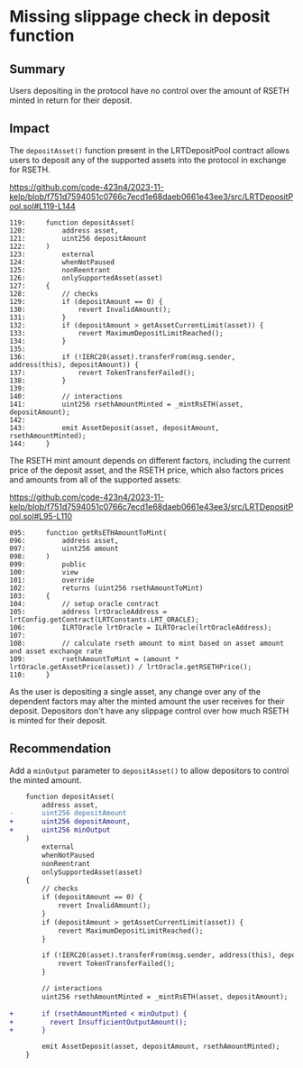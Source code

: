 # Missing slippage check in deposit function

## Summary

Users depositing in the protocol have no control over the amount of RSETH minted in return for their deposit.

## Impact

The `depositAsset()` function present in the LRTDepositPool contract allows users to deposit any of the supported assets into the protocol in exchange for RSETH.

https://github.com/code-423n4/2023-11-kelp/blob/f751d7594051c0766c7ecd1e68daeb0661e43ee3/src/LRTDepositPool.sol#L119-L144

```solidity
119:     function depositAsset(
120:         address asset,
121:         uint256 depositAmount
122:     )
123:         external
124:         whenNotPaused
125:         nonReentrant
126:         onlySupportedAsset(asset)
127:     {
128:         // checks
129:         if (depositAmount == 0) {
130:             revert InvalidAmount();
131:         }
132:         if (depositAmount > getAssetCurrentLimit(asset)) {
133:             revert MaximumDepositLimitReached();
134:         }
135: 
136:         if (!IERC20(asset).transferFrom(msg.sender, address(this), depositAmount)) {
137:             revert TokenTransferFailed();
138:         }
139: 
140:         // interactions
141:         uint256 rsethAmountMinted = _mintRsETH(asset, depositAmount);
142: 
143:         emit AssetDeposit(asset, depositAmount, rsethAmountMinted);
144:     }
```

The RSETH mint amount depends on different factors, including the current price of the deposit asset, and the RSETH price, which also factors prices and amounts from all of the supported assets:

https://github.com/code-423n4/2023-11-kelp/blob/f751d7594051c0766c7ecd1e68daeb0661e43ee3/src/LRTDepositPool.sol#L95-L110

```solidity
095:     function getRsETHAmountToMint(
096:         address asset,
097:         uint256 amount
098:     )
099:         public
100:         view
101:         override
102:         returns (uint256 rsethAmountToMint)
103:     {
104:         // setup oracle contract
105:         address lrtOracleAddress = lrtConfig.getContract(LRTConstants.LRT_ORACLE);
106:         ILRTOracle lrtOracle = ILRTOracle(lrtOracleAddress);
107: 
108:         // calculate rseth amount to mint based on asset amount and asset exchange rate
109:         rsethAmountToMint = (amount * lrtOracle.getAssetPrice(asset)) / lrtOracle.getRSETHPrice();
110:     }
```

As the user is depositing a single asset, any change over any of the dependent factors may alter the minted amount the user receives for their deposit. Depositors don't have any slippage control over how much RSETH is minted for their deposit.

## Recommendation

Add a `minOutput` parameter to `depositAsset()` to allow depositors to control the minted amount.

```diff
    function depositAsset(
        address asset,
-       uint256 depositAmount
+       uint256 depositAmount,
+       uint256 minOutput
    )
        external
        whenNotPaused
        nonReentrant
        onlySupportedAsset(asset)
    {
        // checks
        if (depositAmount == 0) {
            revert InvalidAmount();
        }
        if (depositAmount > getAssetCurrentLimit(asset)) {
            revert MaximumDepositLimitReached();
        }

        if (!IERC20(asset).transferFrom(msg.sender, address(this), depositAmount)) {
            revert TokenTransferFailed();
        }

        // interactions
        uint256 rsethAmountMinted = _mintRsETH(asset, depositAmount);
        
+       if (rsethAmountMinted < minOutput) {
+         revert InsufficientOutputAmount();
+       }

        emit AssetDeposit(asset, depositAmount, rsethAmountMinted);
    }
```
